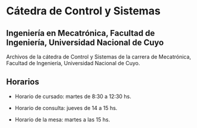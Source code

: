 
# Cátedra de Control y Sistemas

## Ingeniería en Mecatrónica, Facultad de Ingeniería, Universidad Nacional de Cuyo

Archivos de la cátedra de Control y Sistemas de la carrera de Mecatrónica, Facultad de Ingeniería, Universidad Nacional de Cuyo.

## Horarios

* Horario de cursado: martes de 8:30 a 12:30 hs.

* Horario de consulta: jueves de 14 a 15 hs.

* Horario de la mesa: martes a las 15 hs.
